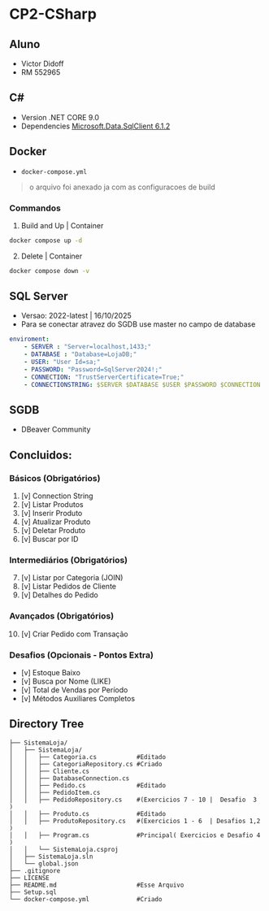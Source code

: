 # CP2-CSharp

## Aluno

- Victor Didoff
- RM 552965

## C#

- Version .NET CORE 9.0
- Dependencies [Microsoft.Data.SqlClient 6.1.2](https://www.nuget.org/packages/Microsoft.Data.SqlClient/6.1.2?_src=template)

## Docker

- `docker-compose.yml`

> o arquivo foi anexado ja com as configuracoes de build

### Commandos

1. Build and Up | Container

```bash
docker compose up -d
```

2. Delete | Container

```bash
docker compose down -v
```


## SQL Server

- Versao: 2022-latest | 16/10/2025
- Para se conectar atravez do SGDB use master no campo de database

```yml
enviroment:
    - SERVER : "Server=localhost,1433;"
    - DATABASE : "Database=LojaDB;"
    - USER: "User Id=sa;"
    - PASSWORD: "Password=SqlServer2024!;"
    - CONNECTION: "TrustServerCertificate=True;"
    - CONNECTIONSTRING: $SERVER $DATABASE $USER $PASSWORD $CONNECTION
```


## SGDB

- DBeaver Community

## Concluidos:

### Básicos (Obrigatórios)
1. [v] Connection String
2. [v] Listar Produtos
3. [v] Inserir Produto
4. [v] Atualizar Produto
5. [v] Deletar Produto
6. [v] Buscar por ID

### Intermediários (Obrigatórios)
7. [v] Listar por Categoria (JOIN)
8. [v] Listar Pedidos de Cliente
9. [v] Detalhes do Pedido

### Avançados (Obrigatórios)
10. [v] Criar Pedido com Transação

### Desafios (Opcionais - Pontos Extra)
- [v] Estoque Baixo
- [v] Busca por Nome (LIKE)
- [v] Total de Vendas por Período
- [v] Métodos Auxiliares Completos

## Directory Tree

```
├── SistemaLoja/
│   ├── SistemaLoja/
│   │   ├── Categoria.cs           #Editado
│   │   ├── CategoriaRepository.cs #Criado
│   │   ├── Cliente.cs
│   │   ├── DatabaseConnection.cs
│   │   ├── Pedido.cs              #Editado
│   │   ├── PedidoItem.cs
│   │   ├── PedidoRepository.cs    #(Exercicios 7 - 10 |  Desafio  3  )
│   │   ├── Produto.cs             #Editado
│   │   ├── ProdutoRepository.cs   #(Exercicios 1 - 6  | Desafios 1,2 )
│   │   ├── Program.cs             #Principal( Exercicios e Desafio 4 )
│   │   └── SistemaLoja.csproj
│   ├── SistemaLoja.sln
│   └── global.json
├── .gitignore
├── LICENSE
├── README.md                      #Esse Arquivo
├── Setup.sql
└── docker-compose.yml             #Criado
```
